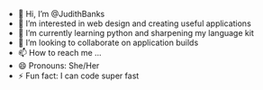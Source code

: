 - 👋 Hi, I’m @JudithBanks
- 👀 I’m interested in web design and creating useful applications
- 🌱 I’m currently learning python and sharpening my language kit
- 💞️ I’m looking to collaborate on application builds 
- 📫 How to reach me ...
- 😄 Pronouns: She/Her
- ⚡ Fun fact: I can code super fast

<!---
JudithBanks/JudithBanks is a ✨ special ✨ repository because its `README.md` (this file) appears on your GitHub profile.
You can click the Preview link to take a look at your changes.
--->
